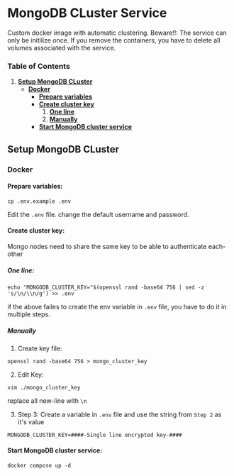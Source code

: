 # MongoDB CLuster Service

Custom docker image with automatic clustering. Beware!!: The service can only be initilize once. If you remove the containers, you have to delete all volumes associated with the service.

### Table of Contents
1. **[Setup MongoDB CLuster](#setup-mongodb-cluster)**<br>
    + **[Docker](#docker)**<br>
        * **[Prepare variables](#prepare-variables)**<br>
        * **[Create cluster key](#create-cluster-key)**<br>
            1. **[One line](#one-line)**<br>
            2. **[Manually](#manually)**<br>
        * **[Start MongoDB cluster service](#start-mongodb-cluster-service)**<br>

## Setup MongoDB CLuster
### Docker
#### Prepare variables:
```
cp .env.example .env
```
Edit the `.env` file. change the default username and password.

#### Create cluster key:
Mongo nodes need to share the same key to be able to authenticate each-other


##### One line:
```
echo "MONGODB_CLUSTER_KEY="$(openssl rand -base64 756 | sed -z 's/\n/\\n/g') >> .env
```
if the above failes to create the env variable in `.env` file, you have to do it in multiple steps.


##### Manually
1. Create key file:
```
openssl rand -base64 756 > mongo_cluster_key
```

2. Edit Key:
```
vim ./mongo_cluster_key
```
replace all new-line with `\n`

3. Step 3:
Create a variable in `.env` file and use the string from `Step 2` as it's value
```
MONGODB_CLUSTER_KEY=####-Single line encrypted key-####
```

#### Start MongoDB cluster service:
```
docker compose up -d
```
